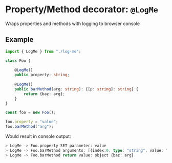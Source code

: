 # Property/Method decorator: `@LogMe`

Wraps properties and methods with logging to browser console

## Example
```typescript
import { LogMe } from "./log-me";

class Foo {
    
    @LogMe()
    public property: string;
    
    @LogMe()
    public barMethod(arg: string): {[p: string]: string} {
        return {baz: arg};
    }
}

const foo = new Foo();

foo.property = "value";
foo.barMethod("arg");
```

Would result in console output:
```a
> LogMe -> Foo.property SET parameter: value
> LogMe -> Foo.barMethod arguments: [{index:0, type: "string", value: "arg"}]
> LogMe -> Foo.barMethod return value: object {baz: arg}
```
